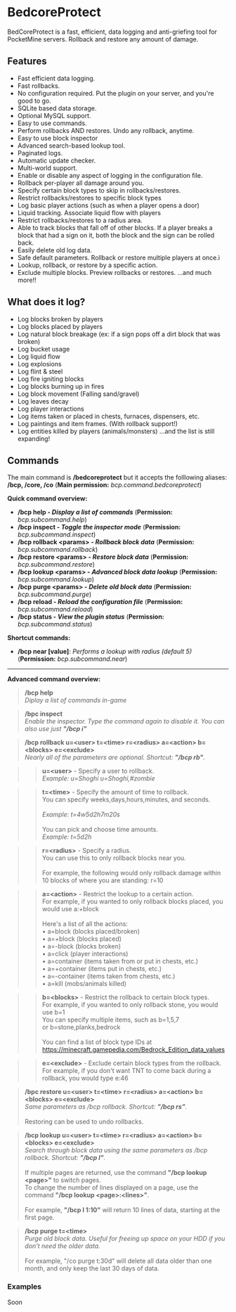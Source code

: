 # BedcoreProtect
BedCoreProtect is a fast, efficient, data logging and anti-griefing tool for PocketMine servers. Rollback and restore any amount of damage.

## Features
- Fast efficient data logging.
- Fast rollbacks.
- No configuration required. Put the plugin on your server, and you're good to go.
- SQLite based data storage.
- Optional MySQL support.
- Easy to use commands.
- Perform rollbacks AND restores. Undo any rollback, anytime.
- Easy to use block inspector
- Advanced search-based lookup tool.
- Paginated logs.
- Automatic update checker.
- Multi-world support.
- Enable or disable any aspect of logging in the configuration file.
- Rollback per-player all damage around you.
- Specify certain block types to skip in rollbacks/restores.
- Restrict rollbacks/restores to specific block types
- Log basic player actions (such as when a player opens a door)
- Liquid tracking. Associate liquid flow with players
- Restrict rollbacks/restores to a radius area.
- Able to track blocks that fall off of other blocks. If a player breaks a block that had a sign on it, both the block and the sign can be rolled back.
- Easily delete old log data.
- Safe default parameters.
Rollback or restore multiple players at once.ì
- Lookup, rollback, or restore by a specific action.
- Exclude multiple blocks.
Preview rollbacks or restores.
...and much more!!

## What does it log?
- Log blocks broken by players
- Log blocks placed by players
- Log natural block breakage (ex: if a sign pops off a dirt block that was broken)
- Log bucket usage
- Log liquid flow
- Log explosions
- Log flint & steel
- Log fire igniting blocks
- Log blocks burning up in fires
- Log block movement (Falling sand/gravel)
- Log leaves decay
- Log player interactions
- Log items taken or placed in chests, furnaces, dispensers, etc.
- Log paintings and item frames. (With rollback support!)
- Log entities killed by players (animals/monsters)
...and the list is still expanding!

## Commands
The main command is **/bedcoreprotect** but it accepts the folllowing aliases: **/bcp, /core, /co** (**Main permission:** _bcp.command.bedcoreprotect_)

**Quick command overview:**
- **/bcp help - _Display a list of commands_** (**Permission:** _bcp.subcommand.help_)
- **/bcp inspect - _Toggle the inspector mode_** (**Permission:** _bcp.subcommand.inspect_)
- **/bcp rollback \<params> - _Rollback block data_** (**Permission:** _bcp.subcommand.rollback_)
- **/bcp restore \<params> - _Restore block data_** (**Permission:** _bcp.subcommand.restore_)
- **/bcp lookup \<params> - _Advanced block data lookup_** (**Permission:** _bcp.subcommand.lookup_)
- **/bcp purge \<params> - _Delete old block data_** (**Permission:** _bcp.subcommand.purge_)
- **/bcp reload - _Reload the configuration file_** (**Permission:** _bcp.subcommand.reload_)
- **/bcp status - _View the plugin status_** (**Permission:** _bcp.subcommand.status_)

**Shortcut commands:**
- **/bcp near \[value]**: _Performs a lookup with radius (default 5)_ (**Permission:** _bcp.subcommand.near_)
---
**Advanced command overview:**
> **/bcp help**<br>
_Diplay a list of commands in-game_

> **/bpc inspect**<br>
_Enable the inspector. Type the command again to disable it. You can also use just **"/bcp i"**_

> **/bcp rollback u=\<user> t=\<time> r=\<radius> a=\<action> b=\<blocks> e=\<exclude>**<br>
_Nearly all of the parameters are optional. Shortcut: **"/bcp rb"**._

>>**u=\<user>** - Specify a user to rollback.<br>
_Example: u=Shoghi u=Shoghi,#zombie_

>>**t=\<time>** - Specify the amount of time to rollback.<br>
You can specify weeks,days,hours,minutes, and seconds.<br><br>
_Example: t=4w5d2h7m20s_<br><br>
You can pick and choose time amounts. <br>
_Example: t=5d2h_

>>**r=\<radius>** - Specify a radius.<br>
You can use this to only rollback blocks near you.<br><br>
For example, the following would only rollback damage within 10 blocks of where you are standing: r=10

>>**a=\<action>** - Restrict the lookup to a certain action.<br>
For example, if you wanted to only rollback blocks placed, you would use a:+block<br><br>
Here's a list of all the actions:<br>
  • a=block (blocks placed/broken)<br>
  • a=+block (blocks placed)<br>
  • a=-block (blocks broken)<br>
  • a=click (player interactions)<br>
  • a=container (items taken from or put in chests, etc.)<br>
  • a=+container (items put in chests, etc.) <br>
  • a=-container (items taken from chests, etc.)<br>
  • a=kill (mobs/animals killed)<br>
  
>>**b=\<blocks>** - Restrict the rollback to certain block types.<br>
For example, if you wanted to only rollback stone, you would use b=1<br>
You can specify multiple items, such as b=1,5,7<br>
or b=stone,planks,bedrock<br><br>
You can find a list of block type IDs at https://minecraft.gamepedia.com/Bedrock_Edition_data_values

>>**e=\<exclude>** - Exclude certain block types from the rollback.<br>
For example, if you don't want TNT to come back during a rollback, you would type e:46

> **/bpc restore u=\<user> t=\<time> r=\<radius> a=\<action> b=\<blocks> e=\<exclude>**<br>
_Same parameters as /bcp rollback. Shortcut: **"/bcp rs"**._<br><br>
Restoring can be used to undo rollbacks.

> **/bcp lookup u=\<user> t=\<time> r=\<radius> a=\<action> b=\<blocks> e=\<exclude>**<br>
_Search through block data using the same parameters as /bcp rollback. Shortcut: **"/bcp l"**._<br><br>
If multiple pages are returned, use the command **"/bcp lookup \<page>"** to switch pages.<br>
To change the number of lines displayed on a page, use the command **"/bcp lookup \<page>:\<lines>"**.<br><br>
For example, **"/bcp l 1:10"** will return 10 lines of data, starting at the first page.

> **/bcp purge t=\<time>**<br>
_Purge old block data. Useful for freeing up space on your HDD if you don't need the older data._<br><br>
For example, "/co purge t:30d" will delete all data older than one month, and only keep the last 30 days of data.

### Examples
Soon
